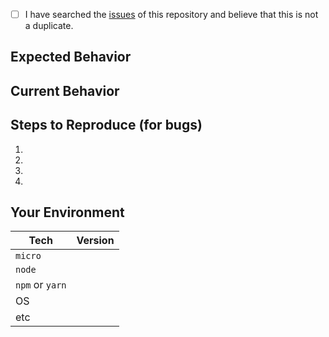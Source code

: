 <!--- Provide a general summary of the issue in the Title above -->

<!--
    Thank you very much for contributing by creating an issue! ❤️
    To avoid duplicate issues we ask you to check off the following list
-->

<!-- TODO Checked checkbox should look like this: [x] -->

- [ ] I have searched the [issues](https://github.com/microauth/microauth-vkontakte/issues) of this repository and believe that this is not a duplicate.

## Expected Behavior

<!--- If you're describing a bug, tell us what should happen -->
<!--- If you're suggesting a change/improvement, tell us how it should work -->

## Current Behavior

<!--- If describing a bug, tell us what happens instead of the expected behavior -->
<!--- If suggesting a change/improvement, explain the difference from current behavior -->

## Steps to Reproduce (for bugs)

<!--- Provide a link to a live example, or an unambiguous set of steps to -->
<!--- reproduce this bug. Include code to reproduce, if relevant -->
1.
2.
3.
4.

## Your Environment

<!--- Include as many relevant details about the environment you experienced the bug in -->
| Tech            | Version |
|-----------------|---------|
| `micro`         |         |
| `node`          |         |
| `npm` or `yarn` |         |
| OS              |         |
| etc             |         |

